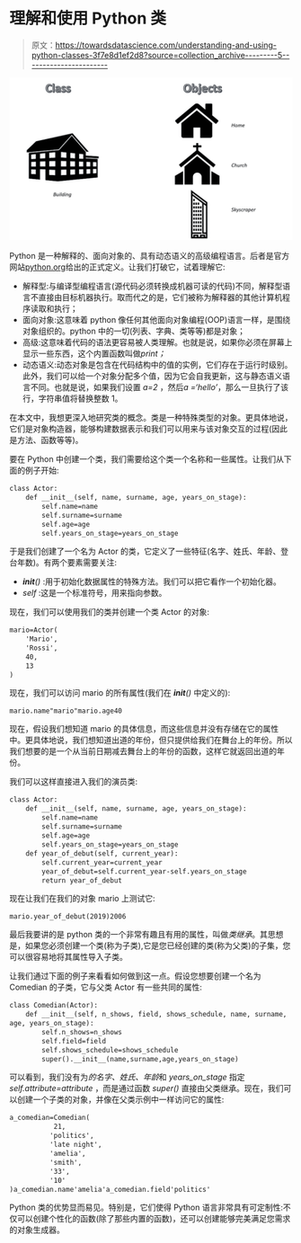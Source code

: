# 理解和使用 Python 类

> 原文：<https://towardsdatascience.com/understanding-and-using-python-classes-3f7e8d1ef2d8?source=collection_archive---------5----------------------->

![](img/4f91775c43363d43efe70bae0e0dd39b.png)

Python 是一种解释的、面向对象的、具有动态语义的高级编程语言。后者是官方网站[python.org](https://www.python.org/)给出的正式定义。让我们打破它，试着理解它:

*   解释型:与编译型编程语言(源代码必须转换成机器可读的代码)不同，解释型语言不直接由目标机器执行。取而代之的是，它们被称为解释器的其他计算机程序读取和执行；
*   面向对象:这意味着 python 像任何其他面向对象编程(OOP)语言一样，是围绕对象组织的。python 中的一切(列表、字典、类等等)都是对象；
*   高级:这意味着代码的语法更容易被人类理解。也就是说，如果你必须在屏幕上显示一些东西，这个内置函数叫做*print；*
*   动态语义:动态对象是包含在代码结构中的值的实例，它们存在于运行时级别。此外，我们可以给一个对象分配多个值，因为它会自我更新，这与静态语义语言不同。也就是说，如果我们设置 *a=2* ，然后*a =‘hello’*，那么一旦执行了该行，字符串值将替换整数 1。

在本文中，我想更深入地研究类的概念。类是一种特殊类型的对象。更具体地说，它们是对象构造器，能够构建数据表示和我们可以用来与该对象交互的过程(因此是方法、函数等等)。

要在 Python 中创建一个类，我们需要给这个类一个名称和一些属性。让我们从下面的例子开始:

```
class Actor:
    def __init__(self, name, surname, age, years_on_stage):
        self.name=name
        self.surname=surname
        self.age=age
        self.years_on_stage=years_on_stage
```

于是我们创建了一个名为 Actor 的类，它定义了一些特征(名字、姓氏、年龄、登台年数)。有两个要素需要关注:

*   *__init__()* :用于初始化数据属性的特殊方法。我们可以把它看作一个初始化器。
*   *self* :这是一个标准符号，用来指向参数。

现在，我们可以使用我们的类并创建一个类 Actor 的对象:

```
mario=Actor(
    'Mario',
    'Rossi',
    40,
    13
)
```

现在，我们可以访问 mario 的所有属性(我们在 *__init__()* 中定义的):

```
mario.name"mario"mario.age40
```

现在，假设我们想知道 mario 的具体信息，而这些信息并没有存储在它的属性中。更具体地说，我们想知道出道的年份，但只提供给我们在舞台上的年份。所以我们想要的是一个从当前日期减去舞台上的年份的函数，这样它就返回出道的年份。

我们可以这样直接进入我们的演员类:

```
class Actor:
    def __init__(self, name, surname, age, years_on_stage):
        self.name=name
        self.surname=surname
        self.age=age
        self.years_on_stage=years_on_stage
    def year_of_debut(self, current_year):
        self.current_year=current_year
        year_of_debut=self.current_year-self.years_on_stage
        return year_of_debut
```

现在让我们在我们的对象 mario 上测试它:

```
mario.year_of_debut(2019)2006
```

最后我要讲的是 python 类的一个非常有趣且有用的属性，叫做*类继承*。其思想是，如果您必须创建一个类(称为子类),它是您已经创建的类(称为父类)的子集，您可以很容易地将其属性导入子类。

让我们通过下面的例子来看看如何做到这一点。假设您想要创建一个名为 Comedian 的子类，它与父类 Actor 有一些共同的属性:

```
class Comedian(Actor):
    def __init__(self, n_shows, field, shows_schedule, name, surname, age, years_on_stage):
        self.n_shows=n_shows
        self.field=field
        self.shows_schedule=shows_schedule
        super().__init__(name,surname,age,years_on_stage)
```

可以看到，我们没有为*的名字、姓氏、年龄*和 *years_on_stage* 指定 *self.attribute=attribute* ，而是通过函数 *super()* 直接由父类继承。现在，我们可以创建一个子类的对象，并像在父类示例中一样访问它的属性:

```
a_comedian=Comedian(
           21,
          'politics',
          'late night', 
          'amelia', 
          'smith', 
          '33', 
          '10'
)a_comedian.name'amelia'a_comedian.field'politics'
```

Python 类的优势显而易见。特别是，它们使得 Python 语言非常具有可定制性:不仅可以创建个性化的函数(除了那些内置的函数)，还可以创建能够完美满足您需求的对象生成器。